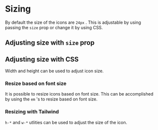 <script setup>
import { Sandpack } from 'sandpack-vue3'
import sandpackTheme from '../../.vitepress/theme/sandpackTheme.json'
import sizeIconExample from './examples/size-icon-example/files.ts'
import sizeIconCssExample from './examples/size-icon-css-example/files.ts'
import sizeIconFontExample from './examples/size-icon-font-example/files.ts'
</script>

# Sizing

By default the size of the icons are `24px` . This is adjustable by using passing the `size` prop or change it by using CSS.

## Adjusting size with `size` prop

<Sandpack
  template="react"
  :theme="sandpackTheme"
  :files="sizeIconExample"
  :customSetup='{
    dependencies: {
      "lucide-react": "latest"
    }
  }'
  :options="{
    editorHeight: 300,
  }"
/>

## Adjusting size with CSS
Width and height can be used to adjust icon size.

<Sandpack
  template="react"
  :theme="sandpackTheme"
  :files="sizeIconCssExample"
  :customSetup='{
    dependencies: {
      "lucide-react": "latest"
    }
  }'
  :options="{
    editorHeight: 300,
  }"
/>


### Resize based on font size

It is possible to resize icons based on font size. This can be accomplished by using the `em` 's to resize based on font size.

<Sandpack
  template="react"
  :theme="sandpackTheme"
  :files="sizeIconFontExample"
  :customSetup='{
    dependencies: {
      "lucide-react": "latest"
    }
  }'
  :options="{
    editorHeight: 300,
  }"
/>

### Resizing with Tailwind

`h-*` and `w-*` utlities can be used to adjust the size of the icon.

<!-- Code Example -->
